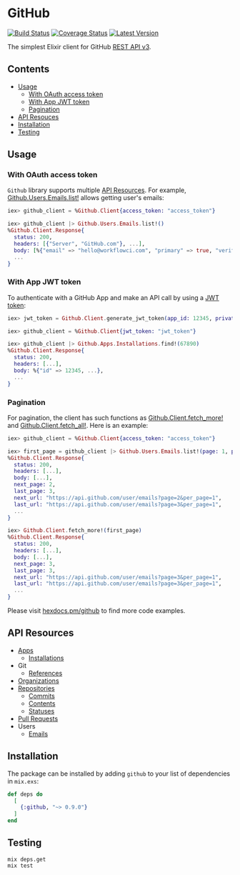 # GitHub

[![Build Status](https://img.shields.io/travis/WorkflowCI/github.svg)](https://travis-ci.org/WorkflowCI/github)
[![Coverage Status](https://coveralls.io/repos/github/WorkflowCI/github/badge.svg)](https://coveralls.io/github/WorkflowCI/github)
[![Latest Version](https://img.shields.io/hexpm/v/github.svg)](https://hex.pm/packages/github)

The simplest Elixir client for GitHub [REST API v3](https://developer.github.com/v3/).

## Contents

* [Usage](#usage)
  * [With OAuth access token](#with-oauth-access-token)
  * [With App JWT token](#with-app-jwt-token)
  * [Pagination](#pagination)
* [API Resouces](#api-resources)
* [Installation](#installation)
* [Testing](#testing)

## Usage

### With OAuth access token

`Github` library supports multiple [API Resources](#api-resources).
For example, [Github.Users.Emails.list!](https://hexdocs.pm/github/Github.Users.Emails.html#list!/2) allows getting user's emails:

```elixir
iex> github_client = %Github.Client{access_token: "access_token"}

iex> github_client |> Github.Users.Emails.list!()
%Github.Client.Response{
  status: 200,
  headers: [{"Server", "GitHub.com"}, ...],
  body: [%{"email" => "hello@workflowci.com", "primary" => true, "verified" => true, "visibility" => "public"}, ...],
  ...
}
```

### With App JWT token

To authenticate with a GitHub App and make an API call by using a [JWT token](https://developer.github.com/apps/building-github-apps/authenticating-with-github-apps/):

```elixir
iex> jwt_token = Github.Client.generate_jwt_token(app_id: 12345, private_key_filepath: "app.pem")

iex> github_client = %Github.Client{jwt_token: "jwt_token"}

iex> github_client |> Github.Apps.Installations.find!(67890)
%Github.Client.Response{
  status: 200,
  headers: [...],
  body: %{"id" => 12345, ...},
  ...
}
```

### Pagination

For pagination, the client has such functions as [Github.Client.fetch_more!](https://hexdocs.pm/github/Github.Client.html#fetch_more!/1) and [Github.Client.fetch_all!](https://hexdocs.pm/github/Github.Client.html#fetch_all!/1). Here is an example:

```elixir
iex> github_client = %Github.Client{access_token: "access_token"}

iex> first_page = github_client |> Github.Users.Emails.list!(page: 1, per_page: 1)
%Github.Client.Response{
  status: 200,
  headers: [...],
  body: [...],
  next_page: 2,
  last_page: 3,
  next_url: "https://api.github.com/user/emails?page=2&per_page=1",
  last_url: "https://api.github.com/user/emails?page=3&per_page=1",
  ...
}

iex> Github.Client.fetch_more!(first_page)
%Github.Client.Response{
  status: 200,
  headers: [...],
  body: [...],
  next_page: 3,
  last_page: 3,
  next_url: "https://api.github.com/user/emails?page=3&per_page=1",
  last_url: "https://api.github.com/user/emails?page=3&per_page=1",
  ...
}
```

Please visit [hexdocs.pm/github](https://hexdocs.pm/github/api-reference.html) to find more code examples.

## API Resources

* [Apps](https://hexdocs.pm/github/Github.Apps.html)
  * [Installations](https://hexdocs.pm/github/Github.Apps.Installations.html)
* Git
  * [References](https://hexdocs.pm/github/Github.Git.Refs.html)
* [Organizations](https://hexdocs.pm/github/Github.Orgs.html)
* [Repositories](https://hexdocs.pm/github/Github.Repos.html)
  * [Commits](https://hexdocs.pm/github/Github.Repos.Commits.html)
  * [Contents](https://hexdocs.pm/github/Github.Repos.Contents.html)
  * [Statuses](https://hexdocs.pm/github/Github.Repos.Statuses.html)
* [Pull Requests](https://hexdocs.pm/github/Github.Pulls.html)
* Users
  * [Emails](https://hexdocs.pm/github/Github.Users.Emails.html)

## Installation

The package can be installed by adding `github` to your list of dependencies in `mix.exs`:

```elixir
def deps do
  [
    {:github, "~> 0.9.0"}
  ]
end
```

## Testing

```
mix deps.get
mix test
```
